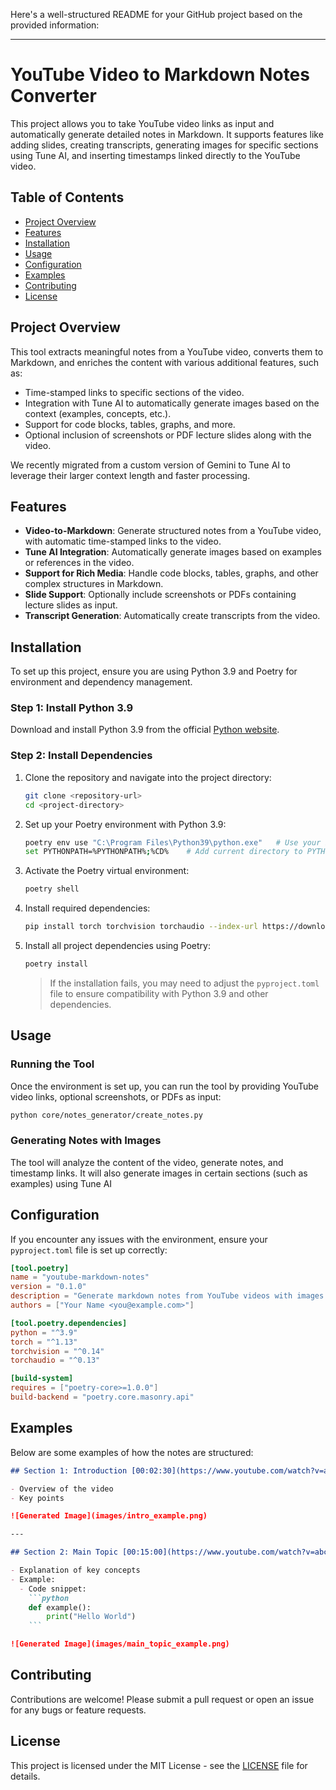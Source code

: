 Here's a well-structured README for your GitHub project based on the provided information:

---

# YouTube Video to Markdown Notes Converter

This project allows you to take YouTube video links as input and automatically generate detailed notes in Markdown. It supports features like adding slides, creating transcripts, generating images for specific sections using Tune AI, and inserting timestamps linked directly to the YouTube video.

## Table of Contents

- [Project Overview](#project-overview)
- [Features](#features)
- [Installation](#installation)
- [Usage](#usage)
- [Configuration](#configuration)
- [Examples](#examples)
- [Contributing](#contributing)
- [License](#license)

## Project Overview

This tool extracts meaningful notes from a YouTube video, converts them to Markdown, and enriches the content with various additional features, such as:

- Time-stamped links to specific sections of the video.
- Integration with Tune AI to automatically generate images based on the context (examples, concepts, etc.).
- Support for code blocks, tables, graphs, and more.
- Optional inclusion of screenshots or PDF lecture slides along with the video.

We recently migrated from a custom version of Gemini to Tune AI to leverage their larger context length and faster processing.

## Features

- **Video-to-Markdown**: Generate structured notes from a YouTube video, with automatic time-stamped links to the video.
- **Tune AI Integration**: Automatically generate images based on examples or references in the video.
- **Support for Rich Media**: Handle code blocks, tables, graphs, and other complex structures in Markdown.
- **Slide Support**: Optionally include screenshots or PDFs containing lecture slides as input.
- **Transcript Generation**: Automatically create transcripts from the video.

## Installation

To set up this project, ensure you are using Python 3.9 and Poetry for environment and dependency management.

### Step 1: Install Python 3.9

Download and install Python 3.9 from the official [Python website](https://www.python.org/downloads/release/python-390/).

### Step 2: Install Dependencies

1. Clone the repository and navigate into the project directory:

    ```bash
    git clone <repository-url>
    cd <project-directory>
    ```

2. Set up your Poetry environment with Python 3.9:

    ```bash
    poetry env use "C:\Program Files\Python39\python.exe"   # Use your Python 3.9 path
    set PYTHONPATH=%PYTHONPATH%;%CD%    # Add current directory to PYTHONPATH
    ```

3. Activate the Poetry virtual environment:

    ```bash
    poetry shell
    ```

4. Install required dependencies:

    ```bash
    pip install torch torchvision torchaudio --index-url https://download.pytorch.org/whl/cu124
    ```

5. Install all project dependencies using Poetry:

    ```bash
    poetry install
    ```

   > If the installation fails, you may need to adjust the `pyproject.toml` file to ensure compatibility with Python 3.9 and other dependencies.

## Usage

### Running the Tool

Once the environment is set up, you can run the tool by providing YouTube video links, optional screenshots, or PDFs as input:

```bash
python core/notes_generator/create_notes.py
```

### Generating Notes with Images

The tool will analyze the content of the video, generate notes, and timestamp links. It will also generate images in certain sections (such as examples) using Tune AI

## Configuration

If you encounter any issues with the environment, ensure your `pyproject.toml` file is set up correctly:

```toml
[tool.poetry]
name = "youtube-markdown-notes"
version = "0.1.0"
description = "Generate markdown notes from YouTube videos with images and timestamps."
authors = ["Your Name <you@example.com>"]

[tool.poetry.dependencies]
python = "^3.9"
torch = "^1.13"
torchvision = "^0.14"
torchaudio = "^0.13"

[build-system]
requires = ["poetry-core>=1.0.0"]
build-backend = "poetry.core.masonry.api"
```

## Examples

Below are some examples of how the notes are structured:

```markdown
## Section 1: Introduction [00:02:30](https://www.youtube.com/watch?v=abc123&t=150s)

- Overview of the video
- Key points

![Generated Image](images/intro_example.png)

---

## Section 2: Main Topic [00:15:00](https://www.youtube.com/watch?v=abc123&t=900s)

- Explanation of key concepts
- Example:
  - Code snippet:
    ```python
    def example():
        print("Hello World")
    ```

![Generated Image](images/main_topic_example.png)
```

## Contributing

Contributions are welcome! Please submit a pull request or open an issue for any bugs or feature requests.

## License

This project is licensed under the MIT License - see the [LICENSE](LICENSE) file for details.
